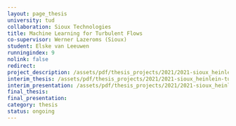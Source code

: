 ```yaml
---
layout: page_thesis
university: tud
collaboration: Sioux Technologies
title: Machine Learning for Turbulent Flows
co-supervisor: Werner Lazeroms (Sioux)
student: Elske van Leeuwen
runningindex: 9
nolink: false
redirect:
project_description: /assets/pdf/thesis_projects/2021/2021-sioux_heinlein-turbulence_ml/project_description.pdf
interim_thesis: /assets/pdf/thesis_projects/2021/2021-sioux_heinlein-turbulence_ml/interim_thesis.pdf
interim_presentation: /assets/pdf/thesis_projects/2021/2021-sioux_heinlein-turbulence_ml/interim_presentation.pdf
final_thesis:
final_presentation:
category: thesis
status: ongoing
---
```

